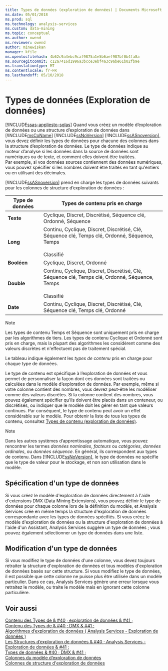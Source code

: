 ```yaml
---
title: Types de données (exploration de données) | Documents Microsoft
ms.date: 05/01/2018
ms.prod: sql
ms.technology: analysis-services
ms.custom: data-mining
ms.topic: conceptual
ms.author: owend
ms.reviewer: owend
author: minewiskan
manager: kfile
ms.openlocfilehash: 4b62c9a4ebc9caf9875a1e5b6aef987bf0b4fa8a
ms.sourcegitcommit: c12a7416d1996a3bcce3ebf4a3c9abe61b02fb9e
ms.translationtype: MT
ms.contentlocale: fr-FR
ms.lasthandoff: 05/10/2018
---
```

# <a name="data-types-data-mining"></a>Types de données (Exploration de données)
[!INCLUDE[ssas-appliesto-sqlas](../../includes/ssas-appliesto-sqlas.md)]
  Quand vous créez un modèle d’exploration de données ou une structure d’exploration de données dans [!INCLUDE[msCoName](../../includes/msconame-md.md)] [!INCLUDE[ssNoVersion](../../includes/ssnoversion-md.md)] [!INCLUDE[ssASnoversion](../../includes/ssasnoversion-md.md)], vous devez définir les types de données pour chacune des colonnes dans la structure d’exploration de données. Le type de données indique au moteur d’analyse si les données dans la source de données sont numériques ou de texte, et comment elles doivent être traitées. Par exemple, si vos données sources contiennent des données numériques, vous pouvez spécifier si les nombres doivent être traités en tant qu'entiers ou en utilisant des décimales.  
  
 [!INCLUDE[ssASnoversion](../../includes/ssasnoversion-md.md)] prend en charge les types de données suivants pour les colonnes de structure d’exploration de données :  
  
|Type de données|Types de contenu pris en charge|  
|---------------|-----------------------------|  
|**Texte**|Cyclique, Discret, Discrétisé, Séquence clé, Ordonné, Séquence|  
|**Long**|Continu, Cyclique, Discret, Discrétisé, Clé, Séquence clé, Temps clé, Ordonné, Séquence, Temps<br /><br /> Classifié|  
|**Booléen**|Cyclique, Discret, Ordonné|  
|**Double**|Continu, Cyclique, Discret, Discrétisé, Clé, Séquence clé, Temps clé, Ordonné, Séquence, Temps<br /><br /> Classifié|  
|**Date**|Continu, Cyclique, Discret, Discrétisé, Clé, Séquence clé, Temps clé, Ordonné|  
  
> [!NOTE]  
>  Les types de contenu Temps et Séquence sont uniquement pris en charge par les algorithmes de tiers. Les types de contenu Cyclique et Ordonné sont pris en charge, mais la plupart des algorithmes les considèrent comme des valeurs discrètes et n'effectuent pas de traitement spécial.  
  
 Le tableau indique également les *types de contenu* pris en charge pour chaque type de données.  
  
 Le type de contenu est spécifique à l’exploration de données et vous permet de personnaliser la façon dont ces données sont traitées ou calculées dans le modèle d’exploration de données. Par exemple, même si votre colonne contient des nombres, vous devrez peut-être les modéliser comme des valeurs discrètes. Si la colonne contient des nombres, vous pouvez également spécifier qu’ils doivent être placés dans un conteneur, ou discrétisés, ou indiquer que le modèle doit les gérer en tant que valeurs continues. Par conséquent, le type de contenu peut avoir un effet considérable sur le modèle. Pour obtenir la liste de tous les types de contenu, consultez [Types de contenu &#40;exploration de données&#41;](../../analysis-services/data-mining/content-types-data-mining.md).  
  
> [!NOTE]  
>  Dans les autres systèmes d’apprentissage automatique, vous pouvez rencontrer les termes *données nominales*, *facteurs* ou *catégories*, *données ordinales*, ou *données séquence*. En général, ils correspondent aux types de contenu. Dans [!INCLUDE[ssNoVersion](../../includes/ssnoversion-md.md)], le type de données ne spécifie que le type de valeur pour le stockage, et non son utilisation dans le modèle.  
  
## <a name="specifying-a-data-type"></a>Spécification d'un type de données  
 Si vous créez le modèle d'exploration de données directement à l'aide d'extensions DMX (Data Mining Extensions), vous pouvez définir le type de données pour chaque colonne lors de la définition du modèle, et Analysis Services crée en même temps la structure d'exploration de données correspondante avec les types de données spécifiés. Si vous créez le modèle d'exploration de données ou la structure d'exploration de données à l'aide d'un Assistant, Analysis Services suggère un type de données ; vous pouvez également sélectionner un type de données dans une liste.  
  
## <a name="changing-a-data-type"></a>Modification d'un type de données  
 Si vous modifiez le type de données d'une colonne, vous devez toujours retraiter la structure d'exploration de données et tous modèles d'exploration de données basés sur cette structure. Si vous modifiez le type de données, il est possible que cette colonne ne puisse plus être utilisée dans un modèle particulier. Dans ce cas, Analysis Services génère une erreur lorsque vous retraitez le modèle, ou traite le modèle mais en ignorant cette colonne particulière.  
  
## <a name="see-also"></a>Voir aussi  
 [Contenu des Types de & #40 ; exploration de données & #41 ;](../../analysis-services/data-mining/content-types-data-mining.md)   
 [Contenu des Types de & #40 ; DMX & #41 ;](../../dmx/content-types-dmx.md)   
 [Algorithmes d’exploration de données &#40; Analysis Services - Exploration de données &#41;](../../analysis-services/data-mining/data-mining-algorithms-analysis-services-data-mining.md)   
 [Les Structures d’exploration de données & #40 ; Analysis Services - Exploration de données & #41 ;](../../analysis-services/data-mining/mining-structures-analysis-services-data-mining.md)   
 [Types de données & #40 ; DMX & #41 ;](../../dmx/data-types-dmx.md)   
 [Colonnes du modèle d’exploration de données](../../analysis-services/data-mining/mining-model-columns.md)   
 [Colonnes de structure d'exploration de données](../../analysis-services/data-mining/mining-structure-columns.md)  
  
  
